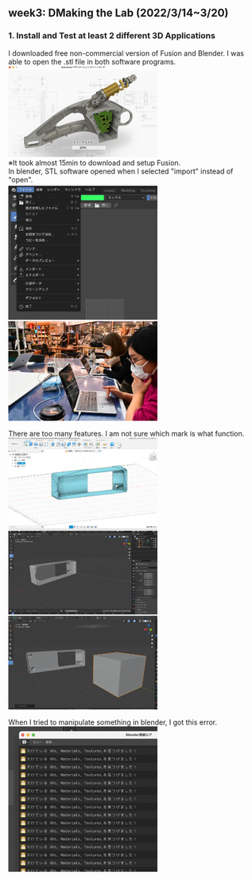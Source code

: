 ## week3: DMaking the Lab (2022/3/14~3/20)

###  1. Install and Test at least 2 different 3D Applications<br>
I downloaded free non-commercial version of Fusion and Blender.
I was able to open the .stl file in both software programs.
<img width="300" alt="img" src="fusion_1.png"><br>
※It took almost 15min to download and setup Fusion.<br>
In blender, STL software opened when I selected "import" instead of "open".<br>
<img width="300" alt="img" src="blender_4.png"><br>
<img width="300" alt="img" src="DSC_6331.JPG"><br>

There are too many features.
I am not sure which mark is what function.
<img width="300" alt="img" src="fusion_2.png"><br>
<img width="300" alt="img" src="blender_1.png"><br>
<img width="300" alt="img" src="blender_2.png"><br>

When I tried to manipulate something in blender, I got this error.<br>
<img width="300" alt="img" src="blender_3.png"><br>

